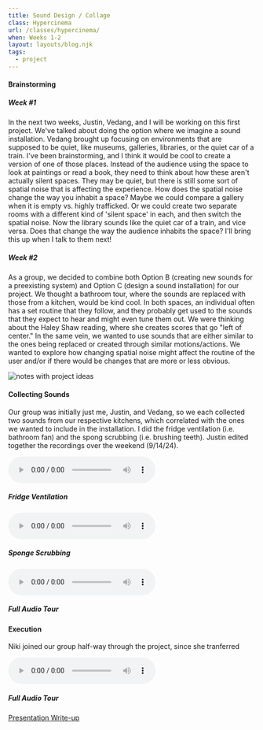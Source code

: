 ```yaml
---
title: Sound Design / Collage
class: Hypercinema
url: /classes/hypercinema/
when: Weeks 1-2
layout: layouts/blog.njk
tags:
  - project
---
```


#### Brainstorming

##### Week #1

In the next two weeks, Justin, Vedang, and I will be working on this first project. We've talked about doing the option where we imagine a sound installation.
Vedang brought up focusing on environments that are supposed to be quiet, like museums, galleries, libraries, or the quiet car of a train. I've been brainstorming, and
I think it would be cool to create a version of one of those places. Instead of the audience using the space to look at paintings or read a book, they need to think about how these
aren't actually silent spaces. They may be quiet, but there is still some sort of spatial noise that is affecting the experience. How does the spatial noise change the way you inhabit a space? Maybe we could compare a gallery
when it is empty vs. highly trafficked. Or we could create two separate rooms with a different kind of 'silent space' in each, and then switch the spatial noise. Now the library sounds like the quiet car of a train, and vice versa.
Does that change the way the audience inhabits the space? I'll bring this up when I talk to them next!

##### Week #2

As a group, we decided to combine both Option B (creating new sounds for a preexisting system) and Option C (design a sound installation) for our project. We thought a bathroom tour, where the sounds are replaced with those from a kitchen, would be kind cool. In both spaces, an individual 
often has a set routine that they follow, and they probably get used to the sounds that they expect to hear and might even tune them out. We were thinking about the Haley Shaw reading, where she creates scores that go "left of center." In the same vein, we wanted to use sounds that are either similar to the ones being replaced or created 
through similar motions/actions. We wanted to explore how changing spatial noise might affect the routine of the user and/or if there would be changes that are more or less obvious.

<div class="img-div">
<div class="img-cont">
<img class="blog-img" alt="notes with project ideas" src="https://cdn.glitch.global/d7ac8ce9-d6b5-4915-b92c-e6f0bf0d0c29/IMG_3219.jpg?v=1726602718602">
</div></div>

#### Collecting Sounds

Our group was initially just me, Justin, and Vedang, so we each collected two sounds from our respective kitchens, which correlated with the ones we wanted to include in the installation. I did the fridge ventilation (i.e. bathroom fan) and the spong scrubbing (i.e. brushing teeth). 
Justin edited together the recordings over the weekend (9/14/24). 

<div class="img-div"><div class="vid-aud">
  <audio controls src="https://cdn.glitch.global/d7ac8ce9-d6b5-4915-b92c-e6f0bf0d0c29/Fridge%20Recording%20(Hypercinema).m4a?v=1726596943748"></audio>
  <h5>Fridge Ventilation</h5>
</div>
<div class="vid-aud">
  <audio controls src="https://cdn.glitch.global/d7ac8ce9-d6b5-4915-b92c-e6f0bf0d0c29/Sponge%20Scrubbing%20(Hypercinema).m4a?v=1726596948264"></audio>
  <h5>Sponge Scrubbing</h5>
  </div>
<div class="vid-aud">
  <audio controls src="https://cdn.glitch.me/d7ac8ce9-d6b5-4915-b92c-e6f0bf0d0c29/9.12-full-audio-mix.wav?v=1726603187083"></audio>
  <h5>Full Audio Tour</h5>
  </div></div>

#### Execution

Niki joined our group half-way through the project, since she tranferred 

<div>
  <div class="vid-aud">
  <audio controls src="https://cdn.glitch.me/d7ac8ce9-d6b5-4915-b92c-e6f0bf0d0c29/9.12-full-audio-mix.wav?v=1726603187083"></audio>
  <h5>Full Audio Tour</h5>
  </div>
<div class="img-cont">
  <a alt="presentation write-up" target="_blank" href="https://cdn.glitch.global/d7ac8ce9-d6b5-4915-b92c-e6f0bf0d0c29/Hypercinema-SoundCollage.pdf?v=1726602893968">Presentation Write-up</a>
</div></div>
